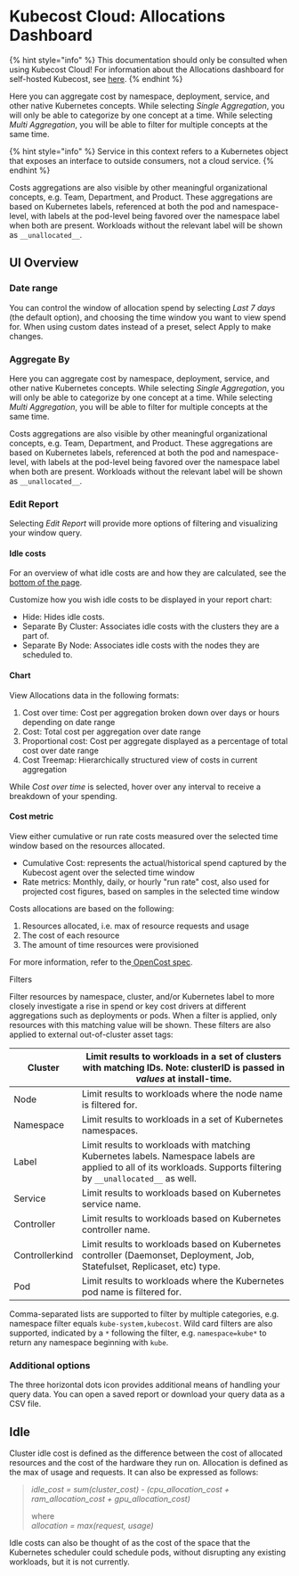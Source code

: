 # Kubecost Cloud: Allocations Dashboard

{% hint style="info" %}
This documentation should only be consulted when using Kubecost Cloud! For information about the Allocations dashboard for self-hosted Kubecost, see [here](/using-kubecost/navigating-the-kubecost-ui/cost-allocation.md).
{% endhint %}

Here you can aggregate cost by namespace, deployment, service, and other native Kubernetes concepts. While selecting _Single Aggregation_, you will only be able to categorize by one concept at a time. While selecting _Multi Aggregation_, you will be able to filter for multiple concepts at the same time.

{% hint style="info" %}
Service in this context refers to a Kubernetes object that exposes an interface to outside consumers, not a cloud service.
{% endhint %}

Costs aggregations are also visible by other meaningful organizational concepts, e.g. Team, Department, and Product. These aggregations are based on Kubernetes labels, referenced at both the pod and namespace-level, with labels at the pod-level being favored over the namespace label when both are present. Workloads without the relevant label will be shown as `__unallocated__`.

## UI Overview

### Date range

You can control the window of allocation spend by selecting _Last 7 days_ (the default option), and choosing the time window you want to view spend for. When using custom dates instead of a preset, select Apply to make changes.

### Aggregate By

Here you can aggregate cost by namespace, deployment, service, and other native Kubernetes concepts. While selecting _Single Aggregation_, you will only be able to categorize by one concept at a time. While selecting _Multi Aggregation_, you will be able to filter for multiple concepts at the same time.

Costs aggregations are also visible by other meaningful organizational concepts, e.g. Team, Department, and Product. These aggregations are based on Kubernetes labels, referenced at both the pod and namespace-level, with labels at the pod-level being favored over the namespace label when both are present. Workloads without the relevant label will be shown as `__unallocated__`.

### Edit Report

Selecting _Edit Report_ will provide more options of filtering and visualizing your window query.

#### Idle costs

For an overview of what idle costs are and how they are calculated, see the [bottom of the page](/kubecost-cloud/using-the-kubecost-cloud-ui/cloud-allocations-dashboard.md#idle).

Customize how you wish idle costs to be displayed in your report chart:

* Hide: Hides idle costs.
* Separate By Cluster: Associates idle costs with the clusters they are a part of.
* Separate By Node: Associates idle costs with the nodes they are scheduled to.

#### Chart

View Allocations data in the following formats:

1. Cost over time: Cost per aggregation broken down over days or hours depending on date range
2. Cost: Total cost per aggregation over date range
3. Proportional cost: Cost per aggregate displayed as a percentage of total cost over date range
4. Cost Treemap: Hierarchically structured view of costs in current aggregation

While _Cost over time_ is selected, hover over any interval to receive a breakdown of your spending.

#### Cost metric

View either cumulative or run rate costs measured over the selected time window based on the resources allocated.

* Cumulative Cost: represents the actual/historical spend captured by the Kubecost agent over the selected time window
* Rate metrics: Monthly, daily, or hourly "run rate" cost, also used for projected cost figures, based on samples in the selected time window

Costs allocations are based on the following:

1. Resources allocated, i.e. max of resource requests and usage
2. The cost of each resource
3. The amount of time resources were provisioned

For more information, refer to the[ OpenCost spec](https://github.com/opencost/opencost/blob/develop/spec/opencost-specv01.md).

Filters

Filter resources by namespace, cluster, and/or Kubernetes label to more closely investigate a rise in spend or key cost drivers at different aggregations such as deployments or pods. When a filter is applied, only resources with this matching value will be shown. These filters are also applied to external out-of-cluster asset tags:

| Cluster        | Limit results to workloads in a set of clusters with matching IDs. Note: clusterID is passed in _values_ at install-time.                                          |
| -------------- | ------------------------------------------------------------------------------------------------------------------------------------------------------------------ |
| Node           | Limit results to workloads where the node name is filtered for.                                                                                                    |
| Namespace      | Limit results to workloads in a set of Kubernetes namespaces.                                                                                                      |
| Label          | Limit results to workloads with matching Kubernetes labels. Namespace labels are applied to all of its workloads. Supports filtering by `__unallocated__` as well. |
| Service        | Limit results to workloads based on Kubernetes service name.                                                                                                       |
| Controller     | Limit results to workloads based on Kubernetes controller name.                                                                                                    |
| Controllerkind | Limit results to workloads based on Kubernetes controller (Daemonset, Deployment, Job, Statefulset, Replicaset, etc) type.                                         |
| Pod            | Limit results to workloads where the Kubernetes pod name is filtered for.                                                                                          |

Comma-separated lists are supported to filter by multiple categories, e.g. namespace filter equals `kube-system,kubecost`. Wild card filters are also supported, indicated by a `*` following the filter, e.g. `namespace=kube*` to return any namespace beginning with `kube`.

### Additional options

The three horizontal dots icon provides additional means of handling your query data. You can open a saved report or download your query data as a CSV file.

## Idle

Cluster idle cost is defined as the difference between the cost of allocated resources and the cost of the hardware they run on. Allocation is defined as the max of usage and requests. It can also be expressed as follows:

> _idle\_cost = sum(cluster\_cost) - (cpu\_allocation\_cost + ram\_allocation\_cost + gpu\_allocation\_cost)_
>
> where\
> _allocation = max(request, usage)_

Idle costs can also be thought of as the cost of the space that the Kubernetes scheduler could schedule pods, without disrupting any existing workloads, but it is not currently.
